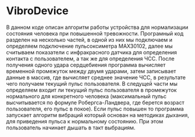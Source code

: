 # VibroDevice
В данном коде описан алгоритм работы устройства для нормализации состояния человека при повышенной тревожности. Програмный код разделен на несколько частей, в одной из них мы подключаем и определяем подключение пульсоксиметра MAX30102, далее мы считываем показатели с инфракрасного датчика для определения контакта с пользователем, а так же для определения ЧСС. После получения одного удара сердцебиения программа вычисляет временной промежуток между двумя ударами, затем записывает данные в массив, где вычисляет среднее значение ЧСС, в результате чего получаем текущий пульс пользователя. 
В следущей части мы определяем входит ли текущий пульс пользователя в промежуток нормального для конкретного человека (максимальный пульс высчитывается по формуле Робергса-Ландвера, где берется возраст пользователя, его пульс в покое). Если пульс повышен то программа запускает алгоритм вибраций который основан на методиках дыхания, для приведения пульса к нормальному состоянию. При этом пользователь начинает дышать в такт выбрациям.
